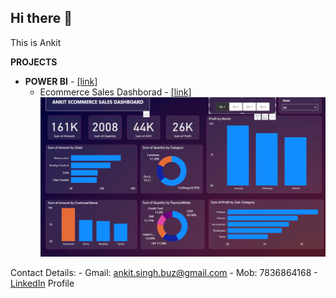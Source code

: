 ## Hi there 👋
This is Ankit

**PROJECTS**

  - **POWER BI** - [[link]](https://github.com/codeSavvy-ln/Power-BI/tree/main)
      - Ecommerce Sales Dashborad - [[link]](https://github.com/codeSavvy-ln/Power-BI/tree/main/Ankit%20Ecommerce%20Sales%20Dashboard%20Project)
        ![logo](https://github.com/codeSavvy-ln/Power-BI/blob/6e9bbf99ca732d203a88f9b4abd4274fa901c90f/Ankit%20Ecommerce%20Sales%20Dashboard%20Project/Ankit%20Ecommerce%20Sales%20Dashboard%20SS.png)

<!--
**codeSavvy-ln/codeSavvy-ln** is a ✨ _special_ ✨ repository because its `README.md` (this file) appears on your GitHub profile.

Here are some ideas to get you started:

- 🔭 I’m currently working on ...
- 🌱 I’m currently learning ...
- 👯 I’m looking to collaborate on ...
- 🤔 I’m looking for help with ...
- 💬 Ask me about ...
- 📫 How to reach me: ...
- 😄 Pronouns: ...
- ⚡ Fun fact: ...
-->

Contact Details:
      - Gmail: ankit.singh.buz@gmail.com
      - Mob: 7836864168
      - [LinkedIn](https://www.linkedin.com/in/ankit-singh-a168692b5/) Profile
